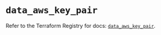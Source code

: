 # `data_aws_key_pair`

Refer to the Terraform Registry for docs: [`data_aws_key_pair`](https://registry.terraform.io/providers/hashicorp/aws/6.7.0/docs/data-sources/key_pair).
